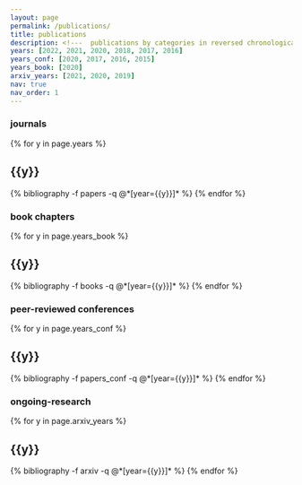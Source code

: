 ```yaml
---
layout: page
permalink: /publications/
title: publications
description: <!---  publications by categories in reversed chronological order. generated by jekyll-scholar. --->
years: [2022, 2021, 2020, 2018, 2017, 2016]
years_conf: [2020, 2017, 2016, 2015]
years_book: [2020]
arxiv_years: [2021, 2020, 2019]
nav: true
nav_order: 1
---
```


### journals

<div class="publications">

{% for y in page.years %}
  <h2 class="year">{{y}}</h2>
  {% bibliography -f papers -q @*[year={{y}}]* %}
{% endfor %}

</div>

### book chapters

<div class="publications">

{% for y in page.years_book %}
  <h2 class="year">{{y}}</h2>
  {% bibliography -f books -q @*[year={{y}}]* %}
{% endfor %}

</div>

### peer-reviewed conferences

<div class="publications">

{% for y in page.years_conf %}
  <h2 class="year">{{y}}</h2>
  {% bibliography -f papers_conf -q @*[year={{y}}]* %}
{% endfor %}

</div>

### ongoing-research
<div class="publications">

{% for y in page.arxiv_years %}
  <h2 class="year">{{y}}</h2>
  {% bibliography -f arxiv -q @*[year={{y}}]* %}
{% endfor %}

</div>
